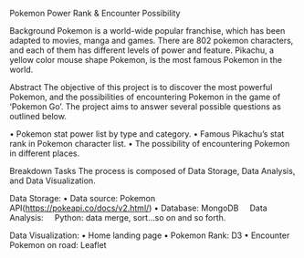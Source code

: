 Pokemon Power Rank & Encounter Possibility 

Background
Pokemon is a world-wide popular franchise, which has been adapted to movies, manga and games. There are 802 pokemon characters, and each of them has different levels of power and feature. Pikachu, a yellow color mouse shape Pokemon, is the most famous Pokemon in the world.

Abstract
The objective of this project is to discover the most powerful Pokemon, and the possibilities of encountering Pokemon in the game of ‘Pokemon Go’. The project aims to answer several possible questions as outlined below.

•	Pokemon stat power list by type and category.
•	Famous Pikachu’s stat rank in Pokemon character list.
•	The possibility of encountering Pokemon in different places.
 
Breakdown Tasks
The process is composed of Data Storage, Data Analysis, and Data Visualization.

Data Storage:
•	Data source: Pokemon API(https://pokeapi.co/docs/v2.html/)
•	Database: MongoDB
    
Data Analysis:
    Python: data merge, sort…so on and so forth.

Data Visualization:
•	Home landing page
•	Pokemon Rank: D3
•	Encounter Pokemon on road: Leaflet
